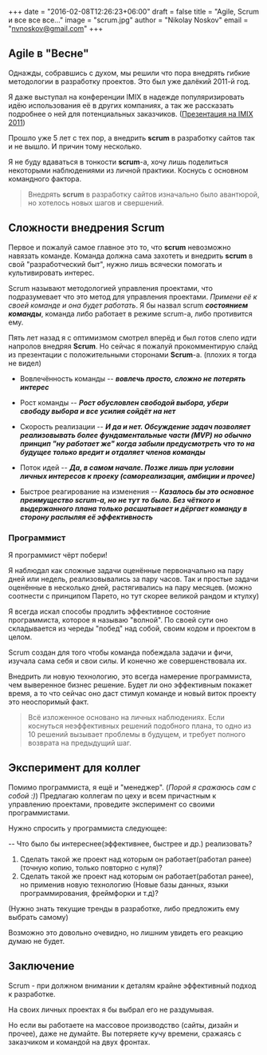 +++
date = "2016-02-08T12:26:23+06:00"
draft = false
title = "Agile, Scrum и все все все..."
image = "scrum.jpg"
author = "Nikolay Noskov"
email = "nvnoskov@gmail.com"
+++

## Agile в "Весне"
Однажды, собравшись с духом, мы решили что пора внедрять гибкие методологии в разработку проектов. 
Это был уже далёкий 2011-й год.

Я даже выступал на конференции IMIX в надежде популяризировать идёю использования её в других компаниях, а так же рассказать подробнее о ней для потенциальных заказчиков. ([Презентация на IMIX 2011](/images/agile-scrum-vesna.pdf))

Прошло уже 5 лет с тех пор, а внедрить **scrum** в разработку сайтов так и не вышло. И причин тому несколько.

Я не буду вдаваться в тонкости **scrum**-а, хочу лишь поделиться некоторыми наблюдениями из личной практики. 
Коснусь с основном командного фактора. 

> Внедрять **scrum** в разработку сайтов изначально было авантюрой, но хотелось новых шагов и свершений. 

## Сложности внедрения Scrum
Первое и пожалуй самое главное это то, что **scrum** невозможно навязать команде. 
Команда должна сама захотеть и внедрить **scrum** в свой "разработческий быт", нужно лишь всячески помогать и культивировать интерес.

Scrum называют методологией управления проектами, что подразумевает что это метод для управления проектами. *Примени её к своей команде и она будет работать*. Я бы назвал scrum ***состоянием команды***, команда либо работает в режиме scrum-а, либо противится ему.

Пять лет назад я с оптимизмом смотрел вперёд и был готов слепо идти напролов внедряя **Scrum**.
Но сейчас я пожалуй прокомментирую слайд из презентации с положительными сторонами **Scrum**-а. (плохих я тогда не видел)

- Вовлечённость команды -- ***вовлечь просто, сложно не потерять интерес***

- Рост команды -- ***Рост обусловлен свободой выбора, убери свободу выбора и все усилия сойдёт на нет***

- Скорость реализации -- ***И да и нет. Обсуждение задач позволяет реализовывать более фундаментальные части (MVP) но обычно принцип "ну работает же" когда забыли предусмотреть что то на будущее только вредит и отдаляет членов команды***

- Поток идей -- ***Да, в самом начале. Позже лишь при условии личных интересов к проеку (самореализация, амбиции и прочее)***

- Быстрое реагирование на изменения -- ***Казалось бы это основное преимущество scrum-а, но не тут то было. Без чёткого и выдержанного плана только расшатывает и дёргает команду в сторону распыляя её эффективность***

### Программист

Я программист чёрт побери!

Я наблюдал как сложные задачи оценённые первоначально на пару дней или недель, реализовывались за пару часов.
Так и простые задачи оценённые в несколько дней, растягивались на пару месяцев.
(можно соотнести с принципом Парето, но тут скорее великой рандом и ктулху)

Я всегда искал способы продлить эффективное состояние программиста, которое я называю "волной".
По своей сути оно складывается из череды "побед" над собой, своим кодом и проектом в целом.

Scrum создан для того чтобы команда побеждала задачи и фичи, изучала сама себя и свои силы. И конечно же совершенствовала их.

Внедрить ли новую технологию, это всегда намерение программиста, чем выверенное бизнес решение. 
Будет ли оно эффективным покажет время, а то что сейчас оно даст стимул команде и новый виток проекту это неоспоримый факт.

> Всё изложенное основано на личных наблюдениях. 
Если коснуться неэффективных решений подобного плана, то одно из 10 решений вызывает проблемы в будущем, и требует полного возврата на предыдущий шаг.

## Эксперимент для коллег

Помимо программиста, я ещё и "менеджер". (*Порой я сражаюсь сам с собой :)*)
Предлагаю коллегам по цеху и всем причастным к управлению проектами, проведите эксперимент со своими программистами. 

Нужно спросить у программиста следующее:

-- Что было бы интереснее(эффективнее, быстрее и др.) реализовать? 

1. Сделать такой же проект над которым он работает(работал ранее) (точную копию, только повторно с нуля)?
2. Сделать такой же проект над которым он работает(работал ранее), но применив новую технологию (Новые базы данных, языки программирования, фреймфорки и т.д)?

(Нужно знать текущие тренды в разработке, либо предложить ему выбрать самому)

Возможно это довольно очевидно, но лишним увидеть его реакцию думаю не будет.

## Заключение
Scrum - при должном внимании к деталям крайне эффективный подход к разработке. 

На своих личных проектах я бы выбрал его не раздумывая. 

Но если вы работаете на массовое производство (сайты, дизайн и прочее), даже не думайте. Вы потеряете кучу времени, сражаясь с заказчиком и командой на двух фронтах.
